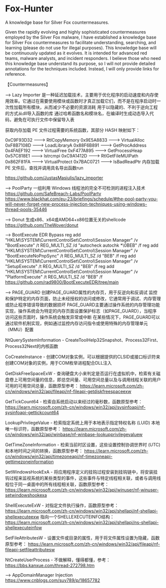 # Fox-Hunter
A knowledge base for Silver Fox countermeasures.

Given the rapidly evolving and highly sophisticated countermeasures employed by the Silver Fox malware, I have established a knowledge base for Silver Fox countermeasures to facilitate understanding, searching, and learning (please do not use for illegal purposes). This knowledge base will be continuously updated as it evolves. It is intended for advanced red teams, malware analysts, and incident responders. I believe those who need this knowledge base understand its purpose, so I will not provide detailed annotations for the techniques included. Instead, I will only provide links for reference.

【Countermeasures】

--> Lazy Importer 
是一种延迟加载技术，主要用于优化程序的启动速度和内存使用效率。它通过在需要使用模块或函数时才真正加载它们，而不是在程序启动时一次性加载所有模块，从而减少不必要的资源消耗
用于以隐藏的、不利于逆向工程的方式从dll导入函数的库
通过哈希函数名和模块名，在编译时生成动态导入代码，避免在可执行文件中保留导入表

获取内存加载 PE 文件过程需要的系统函数，其部分 HASH 映射如下：

0xC9F93D32 ---> RtlCopyMemory
0x9E5A8833 ---> VirtualAlloc
0xF8B7108D ---> LoadLibraryA
0x88F6B891 ---> GetProcAddress
0x4FAEF192 ---> VirtualFree
0xF477A895 ---> GetProcessHeap
0x57C818E1 ---> lstrcmpi
0xC9A1412D ---> RtlGetFileMUIPath
0x862F81FA ---> VirtualProtect
0x7BAC0721 ---> IsBadReadPtr
内存加载 PE 文件后，查找并调用具名导出函数run

https://github.com/JustasMasiulis/lazy_importer



--> PoolParty
一组利用 Windows 线程池的完全不可检测的进程注入技术
https://github.com/SafeBreach-Labs/PoolParty
https://www.blackhat.com/eu-23/briefings/schedule/#the-pool-party-you-will-never-forget-new-process-injection-techniques-using-windows-thread-pools-35446



--> Donut
生成x86、x64或AMD64+x86位置无关的shellcode
https://github.com/TheWover/donut



--> BootExecute EDR Bypass
reg add "HKLM\SYSTEM\CurrentControlSet\Control\Session Manager" /v "BootExecute" /t REG_MULTI_SZ /d "autocheck autochk *\0BEB" /f
reg add "HKLM\SYSTEM\CurrentControlSet\Control\Session Manager" /v "BootExecuteNoPnpSync" /t REG_MULTI_SZ /d "BEB" /f
reg add "HKLM\SYSTEM\CurrentControlSet\Control\Session Manager" /v "SetupExecute" /t REG_MULTI_SZ /d "BEB" /f
reg add "HKLM\SYSTEM\CurrentControlSet\Control\Session Manager" /v "PlatformExecute" /t REG_MULTI_SZ /d "BEB" /f
https://github.com/rad9800/BootExecuteEDR/tree/main



--> PAGE_GUARD
创建PAGE_GUARD属性的内存页，用于反逆向和反调试
监控和保护特定的内存页面，防止未经授权的访问或修改，它通常用于调试、内存管理或防止程序错误导致的数据损坏
PAGE_GUARD主要通过操作系统的内存管理功能实现，操作系统会为特定的内存页面设置保护标志（如PAGE_GUARD），当程序访问这些页面时，操作系统会触发异常或中断
在某些情况下，PAGE_GUARD可以通过软件机制实现，例如通过监控内存访问指令或使用特殊的内存管理单元（MMU）配置



NtQuerySystemInformation - CreateToolHelp32Snapshot、Process32First、Process32Next的内核函数



CoCreateInstance - 创建COM对象实例，可以根据提供的CLSID或接口标识符来创建COM对象的实例，用于COM枚举进程配合DLL注入



GetDiskFreeSpaceExW - 查询硬盘大小来判定是否运行在虚拟机中，检索有关磁盘卷上可用空间量的信息，即总空间量、可用空间总量以及与调用线程关联的用户可用的可用空间总量，函数原型参考：
https://learn.microsoft.com/zh-cn/windows/win32/api/fileapi/nf-fileapi-getdiskfreespaceexw



GetTickCount64 - 检索自系统启动以来经过的毫秒数，函数原型参考：
https://learn.microsoft.com/zh-cn/windows/win32/api/sysinfoapi/nf-sysinfoapi-gettickcount64



LookupPrivilegeValue - 检索指定系统上用于本地表示指定特权名称 (LUID) 本地唯一标识符，函数原型参考：
https://learn.microsoft.com/zh-cn/windows/win32/api/winbase/nf-winbase-lookupprivilegevaluew



GetTimeZoneInformation - 检索当前时区设置，这些设置控制协调世界时 (UTC) 和本地时间之间的转换，函数原型参考：
https://learn.microsoft.com/zh-cn/windows/win32/api/timezoneapi/nf-timezoneapi-gettimezoneinformation



SetWindowsHookExA - 将应用程序定义的挂钩过程安装到挂钩链中，将安装挂钩过程来监视系统的某些类型的事件，这些事件与特定线程相关联，或者与调用线程位于同一桌面中的所有线程相关联，函数原型参考：
https://learn.microsoft.com/zh-cn/windows/win32/api/winuser/nf-winuser-setwindowshookexa



ShellExecuteExW - 对指定文件执行操作，函数原型参考：
https://learn.microsoft.com/zh-cn/windows/win32/api/shellapi/nf-shellapi-shellexecuteexw
指向一个SHELLEXECUTEINFO结构：
https://learn.microsoft.com/zh-cn/windows/win32/api/shellapi/ns-shellapi-shellexecuteinfow



SetFileAttributesW - 设置文件或目录的属性，用于将文件属性设置为隐藏，函数原型参考：
https://learn.microsoft.com/zh-cn/windows/win32/api/fileapi/nf-fileapi-setfileattributesw



NtCreateUserProcess - 不做解释，懂得都懂，参考：
https://bbs.kanxue.com/thread-272798.htm



--> AppDomainManager Injection 
https://www.cnblogs.com/suv789/p/18657782
